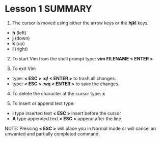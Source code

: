  # Lesson 1 SUMMARY


1. The cursor is moved using either the arrow keys or the **hjkl** keys.
 - **h** (left)
 - **j** (down)
 - **k** (up)
 - **l** (right)

2. To start Vim from the shell prompt type:  **vim FILENAME < ENTER >**

3. To exit Vim
 - type: **< ESC > :q! < ENTER >** to trash all changes.   
 - type: **< ESC > :wq < ENTER >** to save the changes.

4. To delete the character at the cursor type:  **x**

5. To insert or append text type:
 - **i**   type inserted text   **< ESC >**         insert before the cursor
 - **A**   type appended text   **< ESC >**         append after the line

NOTE: Pressing **< ESC >** will place you in Normal mode or will cancel an unwanted and partially completed command.





